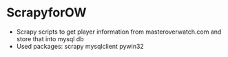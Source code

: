 # ScrapyforOW
- Scrapy scripts to get player information from masteroverwatch.com and store that into mysql db
- Used packages: scrapy mysqlclient pywin32
